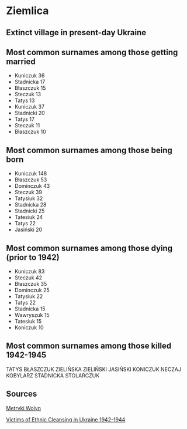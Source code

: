 # Ziemlica

## Extinct village in present-day Ukraine

## Most common surnames among those getting married

* Kuniczuk 36
* Stadnicka 17
* Błaszczuk 15
* Steczuk 13
* Tatys 13
* Kuniczuk 37
* Stadnicki 20
* Tatys 17
* Steczuk 11
* Błaszczuk 10

## Most common surnames among those being born

* Kuniczuk 148
* Błaszczuk 53
* Dominczuk 43
* Steczuk 39
* Tatysiuk 32
* Stadnicka 28
* Stadnicki 25
* Tatesiuk 24
* Tatys 22
* Jasiński 20


## Most common surnames among those dying (prior to 1942)

* Kuniczuk 83
* Steczuk 42
* Błaszczuk 35
* Dominczuk 25
* Tatysiuk 22
* Tatys 22
* Stadnicka 15
* Wawryszuk 15
* Tatesiuk 15
* Koniczuk 10

## Most common surnames among those killed 1942-1945

TATYS
BŁASZCZUK
ZIELIŃSKA
ZIELIŃSKI
JASIŃSKI
KONICZUK
NECZAJ
KOBYLARZ
STADNICKA
STOLARCZUK


## Sources

[Metryki Wolyn](https://wolyn-metryki.pl/Wolyn/)

[Victims of Ethnic Cleansing in Ukraine 1942-1944](https://zbrodniawolynska.pl/zw1/form/247,Baza-Ofiar-Zbrodni-Wolynskiej.html?szukaj=728340113)
